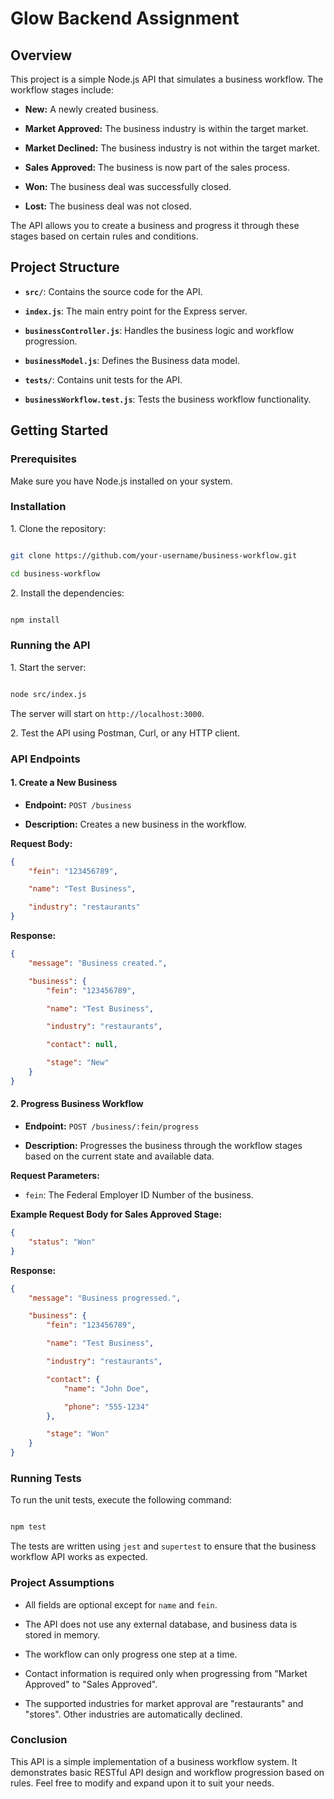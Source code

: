# Glow Backend Assignment

## Overview

This project is a simple Node.js API that simulates a business workflow. The workflow stages include:

- **New:** A newly created business.

- **Market Approved:** The business industry is within the target market.

- **Market Declined:** The business industry is not within the target market.

- **Sales Approved:** The business is now part of the sales process.

- **Won:** The business deal was successfully closed.

- **Lost:** The business deal was not closed.

The API allows you to create a business and progress it through these stages based on certain rules and conditions.

## Project Structure

- **`src/`**: Contains the source code for the API.

- **`index.js`**: The main entry point for the Express server.

- **`businessController.js`**: Handles the business logic and workflow progression.

- **`businessModel.js`**: Defines the Business data model.

- **`tests/`**: Contains unit tests for the API.

- **`businessWorkflow.test.js`**: Tests the business workflow functionality.

## Getting Started

### Prerequisites

Make sure you have Node.js installed on your system.

### Installation

1\. Clone the repository:

```bash

git clone https://github.com/your-username/business-workflow.git

cd business-workflow

```

2\. Install the dependencies:

```bash

npm install

```

### Running the API

1\. Start the server:

```bash

node src/index.js

```

The server will start on `http://localhost:3000`.

2\. Test the API using Postman, Curl, or any HTTP client.

### API Endpoints

#### 1. Create a New Business

- **Endpoint:** `POST /business`

- **Description:** Creates a new business in the workflow.

**Request Body:**

```json
{
	"fein": "123456789",

	"name": "Test Business",

	"industry": "restaurants"
}
```

**Response:**

```json
{
	"message": "Business created.",

	"business": {
		"fein": "123456789",

		"name": "Test Business",

		"industry": "restaurants",

		"contact": null,

		"stage": "New"
	}
}
```

#### 2. Progress Business Workflow

- **Endpoint:** `POST /business/:fein/progress`

- **Description:** Progresses the business through the workflow stages based on the current state and available data.

**Request Parameters:**

- `fein`: The Federal Employer ID Number of the business.

**Example Request Body for Sales Approved Stage:**

```json
{
	"status": "Won"
}
```

**Response:**

```json
{
	"message": "Business progressed.",

	"business": {
		"fein": "123456789",

		"name": "Test Business",

		"industry": "restaurants",

		"contact": {
			"name": "John Doe",

			"phone": "555-1234"
		},

		"stage": "Won"
	}
}
```

### Running Tests

To run the unit tests, execute the following command:

```bash

npm test

```

The tests are written using `jest` and `supertest` to ensure that the business workflow API works as expected.

### Project Assumptions

- All fields are optional except for `name` and `fein`.

- The API does not use any external database, and business data is stored in memory.

- The workflow can only progress one step at a time.

- Contact information is required only when progressing from "Market Approved" to "Sales Approved".

- The supported industries for market approval are "restaurants" and "stores". Other industries are automatically declined.

### Conclusion

This API is a simple implementation of a business workflow system. It demonstrates basic RESTful API design and workflow progression based on rules. Feel free to modify and expand upon it to suit your needs.
